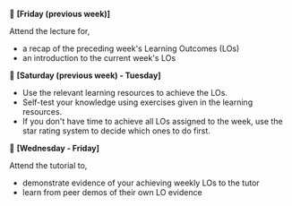 :calendar: **[Friday (previous week)]**<br>

Attend the lecture for, 
* a recap of the preceding week's Learning Outcomes (LOs)
* an introduction to the current week's LOs

<panel type="info" header="%%Admin {{ icon_embedding }}%% Lectures :star::star::star:">
  <include src="../../admin/lectures.md#main" />
</panel> 

<p/>

:calendar: **[Saturday (previous week) - Tuesday]**<br>
 
 * Use the relevant learning resources to achieve the LOs. 
 * Self-test your knowledge using exercises given in the learning resources. 
 * If you don't have time to achieve all LOs assigned to the week, use the star rating system to decide which ones to do first.

<panel type="warning" header="%%Admin {{ icon_embedding }}%% Learning Outcomes :star::star:">
  <include src="../../admin/learningOutcomes.md#main" />
</panel> 

<p/>

:calendar: **[Wednesday - Friday]**<br>
 
Attend the tutorial to,

* demonstrate evidence of your achieving weekly LOs to the tutor
* learn from peer demos of their own LO evidence

<panel type="info" header="%%Admin {{ icon_embedding }}%% Tutorials :star::star::star:">
  <include src="../../admin/tutorials.md#main" />
</panel> 